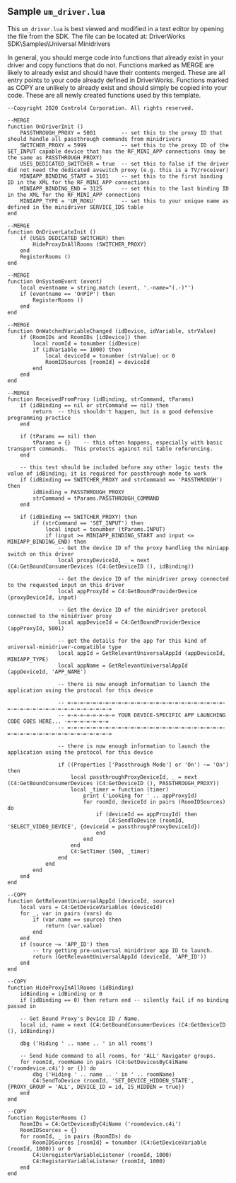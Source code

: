 ## Sample `um_driver.lua`

This `um_driver.lua` is best viewed and modified in a text editor by opening the file from the SDK. The file can be located at:
DriverWorks SDK\Samples\Universal Minidrivers

In general, you should merge code into functions that already exist in your driver and copy functions that do not. Functions marked as MERGE are likely to already exist and should have their contents merged.  These are all entry points to your code already defined in DriverWorks. Functions marked as COPY are unlikely to already exist and should simply be copied into your code.  These are all newly created functions used by this template.

	--Copyright 2020 Control4 Corporation. All rights reserved.
	
	--MERGE
	function OnDriverInit ()
		PASSTHROUGH_PROXY = 5001		-- set this to the proxy ID that should handle all passthrough commands from minidrivers
		SWITCHER_PROXY = 5999			-- set this to the proxy ID of the SET_INPUT capable device that has the RF_MINI_APP connections (may be the same as PASSTHROUGH_PROXY)
		USES_DEDICATED_SWITCHER = true	-- set this to false if the driver did not need the dedicated avswitch proxy (e.g. this is a TV/receiver)
		MINIAPP_BINDING_START = 3101	-- set this to the first binding ID in the XML for the RF_MINI_APP connections
		MINIAPP_BINDING_END = 3125		-- set this to the last binding ID in the XML for the RF_MINI_APP connections
		MINIAPP_TYPE = 'UM_ROKU'		-- set this to your unique name as defined in the minidriver SERVICE_IDS table
	end
	
	--MERGE
	function OnDriverLateInit ()
		if (USES_DEDICATED_SWITCHER) then
			HideProxyInAllRooms (SWITCHER_PROXY)
		end
		RegisterRooms ()
	end
	
	--MERGE
	function OnSystemEvent (event)
		local eventname = string.match (event, '.-name="(.-)"')
		if (eventname == 'OnPIP') then
			RegisterRooms ()
		end
	end
	
	--MERGE
	function OnWatchedVariableChanged (idDevice, idVariable, strValue)
		if (RoomIDs and RoomIDs [idDevice]) then
			local roomId = tonumber (idDevice)
			if (idVariable == 1000) then
				local deviceId = tonumber (strValue) or 0
				RoomIDSources [roomId] = deviceId
			end
		end
	end
	
	--MERGE
	function ReceivedFromProxy (idBinding, strCommand, tParams)
		if (idBinding == nil or strCommand == nil) then
			return	-- this shouldn't happen, but is a good defensive programming practice
		end
	
		if (tParams == nil) then
			tParams = {}	-- this often happens, especially with basic transport commands.  This protects against nil table referencing.
		end
	
		-- this test should be included before any other logic tests the value of idBinding; it is required for passthrough mode to work
		if (idBinding == SWITCHER_PROXY and strCommand == 'PASSTHROUGH') then
			idBinding = PASSTHROUGH_PROXY
			strCommand = tParams.PASSTHROUGH_COMMAND
		end
	
		if (idBinding == SWITCHER_PROXY) then
			if (strCommand == 'SET_INPUT') then
				local input = tonumber (tParams.INPUT)
				if (input >= MINIAPP_BINDING_START and input <= MINIAPP_BINDING_END) then
					-- Get the device ID of the proxy handling the miniapp switch on this driver
					local proxyDeviceId, _ = next (C4:GetBoundConsumerDevices (C4:GetDeviceID (), idBinding))
	
					-- Get the device ID of the minidriver proxy connected to the requested input on this driver
					local appProxyId = C4:GetBoundProviderDevice (proxyDeviceId, input)
	
					-- Get the device ID of the minidriver protocol connected to the minidriver proxy
					local appDeviceId = C4:GetBoundProviderDevice (appProxyId, 5001)
	
					-- get the details for the app for this kind of universal-minidriver-compatible type
					local appId = GetRelevantUniversalAppId (appDeviceId, MINIAPP_TYPE)
					local appName = GetRelevantUniversalAppId (appDeviceId, 'APP_NAME')
	
					-- there is now enough information to launch the application using the protocol for this device
	
					-- =-=-=-=-=-=-=-=-=-=-=-=-=-=-=-=-=-=-=-=-=-=-=-=-=-=-=-=-=-=-=-=-=-=-=-=-=-=-=-=-=-=
					-- =-=-=-=-=-=-=-= YOUR DEVICE-SPECIFIC APP LAUNCHING CODE GOES HERE... -=-=-=-=-=-=-=
					-- =-=-=-=-=-=-=-=-=-=-=-=-=-=-=-=-=-=-=-=-=-=-=-=-=-=-=-=-=-=-=-=-=-=-=-=-=-=-=-=-=-=
	
					-- there is now enough information to launch the application using the protocol for this device
	
					if ((Properties ['Passthrough Mode'] or 'On') ~= 'On') then
						local passthroughProxyDeviceId, _ = next (C4:GetBoundConsumerDevices (C4:GetDeviceID (), PASSTHROUGH_PROXY))
						local _timer = function (timer)
							print ('Looking for ' .. appProxyId)
							for roomId, deviceId in pairs (RoomIDSources) do
								if (deviceId == appProxyId) then
									C4:SendToDevice (roomId, 'SELECT_VIDEO_DEVICE', {deviceid = passthroughProxyDeviceId})
								end
							end
						end
						C4:SetTimer (500, _timer)
					end
				end
			end
		end
	end
	
	--COPY
	function GetRelevantUniversalAppId (deviceId, source)
		local vars = C4:GetDeviceVariables (deviceId)
		for _, var in pairs (vars) do
			if (var.name == source) then
				return (var.value)
			end
		end
		if (source ~= 'APP_ID') then
			-- try getting pre-universal minidriver app ID to launch.
			return (GetRelevantUniversalAppId (deviceId, 'APP_ID'))
		end
	end
	
	--COPY
	function HideProxyInAllRooms (idBinding)
		idBinding = idBinding or 0
		if (idBinding == 0) then return end -- silently fail if no binding passed in
	
		-- Get Bound Proxy's Device ID / Name.
		local id, name = next (C4:GetBoundConsumerDevices (C4:GetDeviceID (), idBinding))
	
		dbg ('Hiding ' .. name .. ' in all rooms')
	
		-- Send hide command to all rooms, for 'ALL' Navigator groups.
		for roomId, roomName in pairs (C4:GetDevicesByC4iName ('roomdevice.c4i') or {}) do
			dbg ('Hiding ' .. name .. ' in ' .. roomName)
			C4:SendToDevice (roomId, 'SET_DEVICE_HIDDEN_STATE', {PROXY_GROUP = 'ALL', DEVICE_ID = id, IS_HIDDEN = true})
		end
	end
	
	--COPY
	function RegisterRooms ()
		RoomIDs = C4:GetDevicesByC4iName ('roomdevice.c4i')
		RoomIDSources = {}
		for roomId, _ in pairs (RoomIDs) do
			RoomIDSources [roomId] = tonumber (C4:GetDeviceVariable (roomId, 1000)) or 0
			C4:UnregisterVariableListener (roomId, 1000)
			C4:RegisterVariableListener (roomId, 1000)
		end
	end
